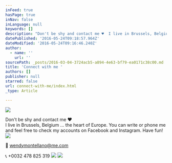 ```yaml
---
inFeed: true
hasPage: true
inNav: false
inLanguage: null
keywords: []
description: "Don't be shy and contact me ♥  I live in Brussels, Belgium ... the heart of Europe. You can write or phone me and feel free to check my accounts on Facebook and Instagram. Have fun!"
datePublished: '2016-05-24T09:18:57.964Z'
dateModified: '2016-05-24T09:16:46.240Z'
author:
  - name: ''
    url: ''
sourcePath: _posts/2016-03-04-3724acb5-a894-4e63-bf79-ea0171c38c00.md
title: 'Connect with me '
authors: []
publisher: null
starred: false
url: connect-with-me/index.html
_type: Article

---
```

![](https://s3-us-west-2.amazonaws.com/the-grid-img/p/13f746dcba6d2f4d87e510d7bcbfd034d170addf.jpg)

Don't be shy and contact me ♥   
I live in Brussels, Belgium ... the heart of Europe. You can write or phone me and feel free to check my accounts on Facebook and Instagram. Have fun!
![](https://the-grid-user-content.s3-us-west-2.amazonaws.com/302493f7-af5d-4317-b8da-6416a6afb660.jpg)

💌 wendymontellano@me.com

📞 +0032 478 825 319
![](https://s3-us-west-2.amazonaws.com/the-grid-img/p/5a413b82b6b9513efce20ce945f93e9448e8ec71.png)
![](https://the-grid-user-content.s3-us-west-2.amazonaws.com/f360727a-6c5a-4cfb-a75d-159d85c43157.png)